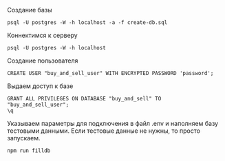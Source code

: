 Создание базы
```
psql -U postgres -W -h localhost -a -f create-db.sql
```

Коннектимся к серверу
```
psql -U postgres -W -h localhost
```

Создание пользователя
```
CREATE USER "buy_and_sell_user" WITH ENCRYPTED PASSWORD 'password';
```

Выдаем доступ к базе
```
GRANT ALL PRIVILEGES ON DATABASE "buy_and_sell" TO "buy_and_sell_user"; 
\q
```

Указываем параметры для подключения в файл .env и наполняем базу тестовыми данными. Если тестовые данные не нужны, то просто запускаем.
```
npm run filldb
```
